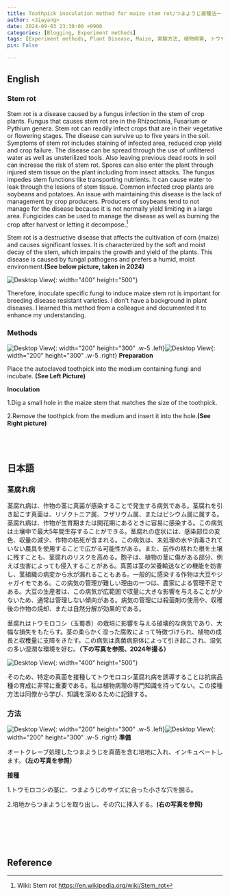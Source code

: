 ```yaml
---
title: Toothpick inoculation method for maize stem rot/つまようじ接種法ートウモロコシ茎腐れ病
author: <Jiayang>
date: 2024-09-03 23:30:00 +0900
categories: [Blogging, Experiment methods]
tags: [Experiment methods, Plant Disease, Maize, 実験方法, 植物病害, トウモロコシ]
pin: False

---
```

## English
### Stem rot
Stem rot is a disease caused by a fungus infection in the stem of crop plants. Fungus that causes stem rot are in the Rhizoctonia, Fusarium or Pythium genera. Stem rot can readily infect crops that are in their vegetative or flowering stages. The disease can survive up to five years in the soil. Symptoms of stem rot includes staining of infected area, reduced crop yield and crop failure. The disease can be spread through the use of unfiltered water as well as unsterilized tools. Also leaving previous dead roots in soil can increase the risk of stem rot. Spores can also enter the plant through injured stem tissue on the plant including from insect attacks. The fungus impedes stem functions like transporting nutrients. It can cause water to leak through the lesions of stem tissue. Common infected crop plants are soybeans and potatoes. An issue with maintaining this disease is the lack of management by crop producers. Producers of soybeans tend to not manage for the disease because it is not normally yield limiting in a large area. Fungicides can be used to manage the disease as well as burning the crop after harvest or letting it decompose.[^footnote]

Stem rot is a destructive disease that affects the cultivation of corn (maize) and causes significant losses. It is characterized by the soft and moist decay of the stem, which impairs the growth and yield of the plants. This disease is caused by fungal pathogens and prefers a humid, moist environment.**(See below picture, taken in 2024)** 

![Desktop View](/image/post/post14.JPG){: width="400" height="500"}

Therefore, inoculate specific fungi to induce maize stem rot is important for breeding disease resistant varieties. I don't have a background in plant diseases. I learned this method from a colleague and documented it to enhance my understanding.

### Methods
![Desktop View](/image/post/post4.JPG){: width="200" height="300" .w-5 .left}![Desktop View](/image/post/post5.JPG){: width="200" height="300" .w-5 .right}
**Preparation**

Place the autoclaved toothpick into the medium containing fungi and incubate. **(See Left Picture)**


**Inoculation**

1.Dig a small hole in the maize stem that matches the size of the toothpick.

2.Remove the toothpick from the medium and insert it into the hole.**(See Right picture)** 
 <br><br><br><br>
 
## 日本語
### 茎腐れ病
茎腐れ病は、作物の茎に真菌が感染することで発生する病気である。茎腐れを引き起こす真菌は、リゾクトニア属、フザリウム属、またはピシウム属に属する。茎腐れ病は、作物が生育期または開花期にあるときに容易に感染する。この病気は土壌中で最大5年間生存することができる。茎腐れの症状には、感染部位の変色、収量の減少、作物の枯死が含まれる。この病気は、未処理の水や消毒されていない農具を使用することで広がる可能性がある。また、前作の枯れた根を土壌に残すことも、茎腐れのリスクを高める。胞子は、植物の茎に傷がある部分、例えば虫害によっても侵入することがある。真菌は茎の栄養輸送などの機能を妨害し、茎組織の病変から水が漏れることもある。一般的に感染する作物は大豆やジャガイモである。この病気の管理が難しい理由の一つは、農家による管理不足である。大豆の生産者は、この病気が広範囲で収量に大きな影響を与えることが少ないため、通常は管理しない傾向がある。病気の管理には殺菌剤の使用や、収穫後の作物の焼却、または自然分解が効果的である。

茎腐れはトウモロコシ（玉蜀黍）の栽培に影響を与える破壊的な病気であり、大幅な損失をもたらす。茎の柔らかく湿った腐敗によって特徴づけられ、植物の成長と収穫量に支障をきたす。この病気は真菌病原体によって引き起こされ、湿気の多い湿潤な環境を好む。**（下の写真を参照、2024年撮る）**

![Desktop View](/image/post/post14.JPG){: width="400" height="500"}

そのため、特定の真菌を接種してトウモロコシ茎腐れ病を誘導することは抗病品種の育成に非常に重要である。私は植物病理の専門知識を持ってない。この接種方法は同僚から学び、知識を深めるために記録する。

### 方法

![Desktop View](/image/post/post4.JPG){: width="200" height="300" .w-5 .left}![Desktop View](/image/post/post5.JPG){: width="200" height="300" .w-5 .right}
**準備**

オートクレーブ処理したつまようじを真菌を含む培地に入れ、インキュベートします。**（左の写真を参照）**




**接種**

1.トウモロコシの茎に、つまようじのサイズに合った小さな穴を掘る。

2.培地からつまようじを取り出し、その穴に挿入する。**(右の写真を参照)** 
 <br><br><br><br>
 <br><br>
 
## Reference
[^footnote]: Wiki: Stem rot <https://en.wikipedia.org/wiki/Stem_rot>